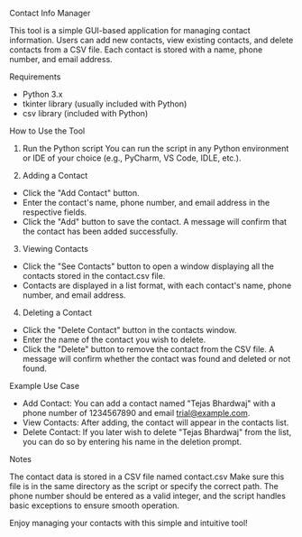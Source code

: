Contact Info Manager

This tool is a simple GUI-based application for managing contact information. Users can add new contacts, view existing contacts, and delete contacts from a CSV file. Each contact is stored with a name, phone number, and email address.

Requirements
* Python 3.x
* tkinter library (usually included with Python)
* csv library (included with Python)

How to Use the Tool
1. Run the Python script
You can run the script in any Python environment or IDE of your choice (e.g., PyCharm, VS Code, IDLE, etc.).

3. Adding a Contact
* Click the "Add Contact" button.
* Enter the contact's name, phone number, and email address in the respective fields.
* Click the "Add" button to save the contact. A message will confirm that the contact has been added successfully.
3. Viewing Contacts
* Click the "See Contacts" button to open a window displaying all the contacts stored in the contact.csv file.
* Contacts are displayed in a list format, with each contact's name, phone number, and email address.
4. Deleting a Contact
* Click the "Delete Contact" button in the contacts window.
* Enter the name of the contact you wish to delete.
* Click the "Delete" button to remove the contact from the CSV file. A message will confirm whether the contact was found and deleted or not found.

Example Use Case
* Add Contact: You can add a contact named "Tejas Bhardwaj" with a phone number of 1234567890 and email trial@example.com.
* View Contacts: After adding, the contact will appear in the contacts list.
* Delete Contact: If you later wish to delete "Tejas Bhardwaj" from the list, you can do so by entering his name in the deletion prompt.

Notes

The contact data is stored in a CSV file named contact.csv Make sure this file is in the same directory as the script or specify the correct path.
The phone number should be entered as a valid integer, and the script handles basic exceptions to ensure smooth operation.

Enjoy managing your contacts with this simple and intuitive tool!
